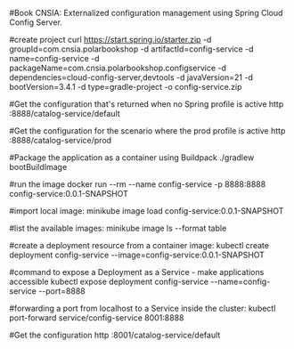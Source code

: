 #Book CNSIA: Externalized configuration management using Spring Cloud Config Server.

#create project
curl https://start.spring.io/starter.zip -d groupId=com.cnsia.polarbookshop -d artifactId=config-service -d name=config-service -d packageName=com.cnsia.polarbookshop.configservice -d dependencies=cloud-config-server,devtools -d javaVersion=21 -d bootVersion=3.4.1 -d type=gradle-project -o config-service.zip

#Get the configuration that's returned when no Spring profile is active
http :8888/catalog-service/default

#Get the configuration for the scenario where the prod profile is active
 http :8888/catalog-service/prod

#Package the application as a container using Buildpack
./gradlew bootBuildImage

#run the image
docker run --rm --name config-service -p 8888:8888 config-service:0.0.1-SNAPSHOT

#import local image: 
minikube image load config-service:0.0.1-SNAPSHOT

#list the available images: 
minikube image ls --format table

#create a deployment resource from a container image: 
kubectl create deployment config-service --image=config-service:0.0.1-SNAPSHOT

#command to expose a Deployment as a Service - make applications accessible
kubectl expose deployment config-service --name=config-service --port=8888

#forwarding a port from localhost to a Service inside the cluster: 
kubectl port-forward service/config-service 8001:8888

#Get the configuration
http :8001/catalog-service/default


